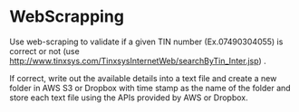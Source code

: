 # WebScrapping

Use web-scraping to validate if a given TIN number (Ex.07490304055)  is correct or not (use http://www.tinxsys.com/TinxsysInternetWeb/searchByTin_Inter.jsp) .

If correct, write out the available details into a text file and create a new folder in AWS S3 or Dropbox with time stamp as the name of the folder and store each text file using the APIs provided by AWS or Dropbox.
